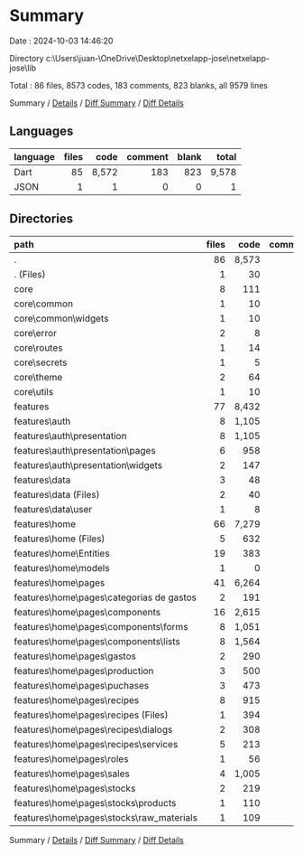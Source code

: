 # Summary

Date : 2024-10-03 14:46:20

Directory c:\\Users\\juan-\\OneDrive\\Desktop\\netxelapp-jose\\netxelapp-jose\\lib

Total : 86 files,  8573 codes, 183 comments, 823 blanks, all 9579 lines

Summary / [Details](details.md) / [Diff Summary](diff.md) / [Diff Details](diff-details.md)

## Languages
| language | files | code | comment | blank | total |
| :--- | ---: | ---: | ---: | ---: | ---: |
| Dart | 85 | 8,572 | 183 | 823 | 9,578 |
| JSON | 1 | 1 | 0 | 0 | 1 |

## Directories
| path | files | code | comment | blank | total |
| :--- | ---: | ---: | ---: | ---: | ---: |
| . | 86 | 8,573 | 183 | 823 | 9,579 |
| . (Files) | 1 | 30 | 0 | 5 | 35 |
| core | 8 | 111 | 0 | 17 | 128 |
| core\\common | 1 | 10 | 0 | 3 | 13 |
| core\\common\\widgets | 1 | 10 | 0 | 3 | 13 |
| core\\error | 2 | 8 | 0 | 2 | 10 |
| core\\routes | 1 | 14 | 0 | 3 | 17 |
| core\\secrets | 1 | 5 | 0 | 1 | 6 |
| core\\theme | 2 | 64 | 0 | 6 | 70 |
| core\\utils | 1 | 10 | 0 | 2 | 12 |
| features | 77 | 8,432 | 183 | 801 | 9,416 |
| features\\auth | 8 | 1,105 | 9 | 104 | 1,218 |
| features\\auth\\presentation | 8 | 1,105 | 9 | 104 | 1,218 |
| features\\auth\\presentation\\pages | 6 | 958 | 7 | 90 | 1,055 |
| features\\auth\\presentation\\widgets | 2 | 147 | 2 | 14 | 163 |
| features\\data | 3 | 48 | 3 | 10 | 61 |
| features\\data (Files) | 2 | 40 | 3 | 7 | 50 |
| features\\data\\user | 1 | 8 | 0 | 3 | 11 |
| features\\home | 66 | 7,279 | 171 | 687 | 8,137 |
| features\\home (Files) | 5 | 632 | 4 | 48 | 684 |
| features\\home\\Entities | 19 | 383 | 1 | 64 | 448 |
| features\\home\\models | 1 | 0 | 47 | 9 | 56 |
| features\\home\\pages | 41 | 6,264 | 119 | 566 | 6,949 |
| features\\home\\pages\\categorias de gastos | 2 | 191 | 0 | 17 | 208 |
| features\\home\\pages\\components | 16 | 2,615 | 63 | 203 | 2,881 |
| features\\home\\pages\\components\\forms | 8 | 1,051 | 16 | 93 | 1,160 |
| features\\home\\pages\\components\\lists | 8 | 1,564 | 47 | 110 | 1,721 |
| features\\home\\pages\\gastos | 2 | 290 | 0 | 24 | 314 |
| features\\home\\pages\\production | 3 | 500 | 14 | 52 | 566 |
| features\\home\\pages\\puchases | 3 | 473 | 4 | 40 | 517 |
| features\\home\\pages\\recipes | 8 | 915 | 20 | 109 | 1,044 |
| features\\home\\pages\\recipes (Files) | 1 | 394 | 13 | 32 | 439 |
| features\\home\\pages\\recipes\\dialogs | 2 | 308 | 2 | 26 | 336 |
| features\\home\\pages\\recipes\\services | 5 | 213 | 5 | 51 | 269 |
| features\\home\\pages\\roles | 1 | 56 | 2 | 11 | 69 |
| features\\home\\pages\\sales | 4 | 1,005 | 12 | 88 | 1,105 |
| features\\home\\pages\\stocks | 2 | 219 | 4 | 22 | 245 |
| features\\home\\pages\\stocks\\products | 1 | 110 | 1 | 11 | 122 |
| features\\home\\pages\\stocks\\raw_materials | 1 | 109 | 3 | 11 | 123 |

Summary / [Details](details.md) / [Diff Summary](diff.md) / [Diff Details](diff-details.md)